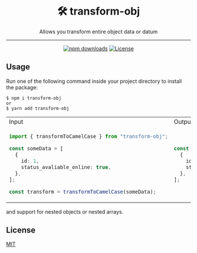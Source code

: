 <div align="center">
<h1 id="toc">🛠 transform-obj</h1>
<p>Allows you transform entire object data or datum</p>
</div>

---

<div align="center">

<!-- prettier-ignore-start -->

[![npm downloads](https://img.shields.io/npm/dw/transform-obj)](https://www.npmjs.com/package/transform-obj/v/latest)
[![License](https://img.shields.io/github/license/ioofy/transform-obj)](https://github.com/ioofy/transform-obj/blob/main/LICENSE)

<!-- prettier-ignore-end -->

</div>

## Usage

Run one of the following command inside your project directory to install the package:

    $ npm i transform-obj
    or
    $ yarn add transform-obj

<table>
<tr>
<td>Input</td>
<td>Output</td>
</tr>
<tr>
<td>

```typescript
import { transformToCamelCase } from "transform-obj";

const someData = [
  {
    id: 1,
    status_avaliable_online: true,
  },
];

const transform = transformToCamelCase(someData);
```

</td>

<td>

```typescript
const someData = [
  {
    id: 1,
    statusAvaliableOnline: true,
  },
];
```

</td>
</tr>
</table>

and support for nested objects or nested arrays.

## License

[MIT](./LICENSE)
